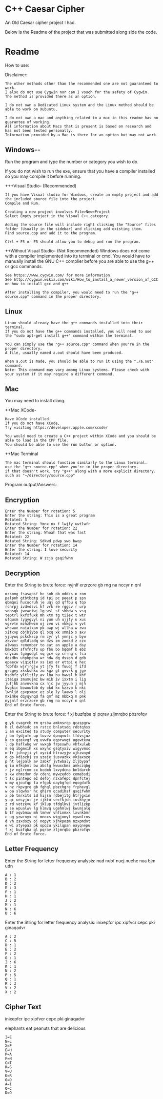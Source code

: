 # C++ Caesar Cipher

An Old Caesar cipher project I had.

Below is the Readme of the project that was submitted along side the code.

# Readme

How to use:

Disclaimer: 

    The other methods other than the recommended one are not guaranteed to work.
    I also do not use Cygwin nor can I vouch for the safety of Cygwin. 
    The method is provided there as an option.

    I do not own a Dedicated Linux system and the Linux method should be able to work on Xubuntu.

    I do not own a mac and anything related to a mac in this readme has no guarantee of working.
    All information about Macs that is present is based on research and has not been tested personally.
    Information provided by a Mac is there for an option but may not work.

Windows--
------------------------------------------------
Run the program and type the number or category you wish to do.

If you do not wish to run the exe, ensure that you have a compiler installed so you may compile it before running.

+++Visual Studio- (Recommended)

    If you have Visual studio for Windows, create an empty project and add the included source file into the project.
    Compile and Run.

    Creating a new project involves File>New>Project
    Select Empty project in the Visual C++ category.

    Adding the source file will include right clicking the "Source" files folder (Usually in the sidebar) and clicking add existing item.
    Find source.cpp and add it to the program.

    Ctrl + F5 or F5 should allow you to debug and run the program.

++Without Visual Studio- (Not Recommended)
    Windows does not come with a compiler implemented into its terminal or cmd.
    You would have to manually install the GNU C++ complier before you are able to use the g++ or gcc commands.

    See https://www.cygwin.com/ for more information.
    See http://cygwin.wikia.com/wiki/How_to_install_a_newer_version_of_GCC on how to install gcc and g++

    After installing the compiler, you would need to run the "g++ source.cpp" command in the proper directory.


Linux
------------------------------------------------
    Linux should already have the g++ commands installed into their terminal.
    If you do not have the g++ commands installed, you will need to use the "sudo apt-get install g++" command within the terminal.

    You can simply use the "g++ source.cpp" command when you're in the proper directory.
    A file, usually named a.out should have been produced.

    When a.out is made, you should be able to run it using the "./a.out" command.
    Note: This command may vary among Linux systems. Please check with your system if it may require a different command.

Mac
------------------------------------------------

You may need to install clang.

++Mac XCode-

    Have XCode installed. 
    If you do not have XCode,
    Try visiting https://developer.apple.com/xcode/

    You would need to create a C++ project within XCode and you should be able to load in the CPP file.
    You should be able to use the run button or option.

++Mac Terminal

    The mac terminal should function similarly to the Linux terminal.
    use the "g++ source.cpp" when you're in the proper directory.
    if that doesn't work, try "g++" along with a more explicit directory.
    such as "~/directory/source.cpp"


Program output/Answers:

Encryption
------------------------------------------------
    Enter the Number for rotation: 5
    Enter the string: This is a great program
    Rotated: 5
    Rotated String: Ymnx nx f lwjfy uwtlwfr
    Enter the Number for rotation: 22
    Enter the string: Whoah that was fast
    Rotated: 22
    Rotated String: Sdkwd pdwp swo bwop
    Enter the Number for rotation: 14
    Enter the string: I love security
    Rotated: 14
    Rotated String: W zcjs gsqifwhm

Decryption
------------------------------------------------
Enter the String to brute force: nyjnlf erzrzore gb rng na nccyr n qnl

    ozkomg fsasapsf hc soh ob oddzs o rom
    palpnh gtbtbqtg id tpi pc peeat p spn
    qbmqoi hucucruh je uqj qd qffbu q tqo
    rcnrpj ivdvdsvi kf vrk re rggcv r urp
    sdosqk jwewetwj lg wsl sf shhdw s vsq
    teptrl kxfxfuxk mh xtm tg tiiex t wtr
    ufqusm lygygvyl ni yun uh ujjfy u xus
    vgrvtn mzhzhwzm oj zvo vi vkkgz v yvt
    whswuo naiaixan pk awp wj wllha w zwu
    xitxvp objbjybo ql bxq xk xmmib x axv
    yjuywq pckckzcp rm cyr yl ynnjc y byw
    zkvzxr qdldladq sn dzs zm zookd z czx
    always remember to eat an apple a day
    bmxbzt sfnfncfs up fbu bo bqqmf b ebz
    cnycau tgogodgt vq gcv cp crrng c fca
    dozdbv uhphpehu wr hdw dq dssoh d gdb
    epaecw viqiqfiv xs iex er ettpi e hec
    fqbfdx wjrjrgjw yt jfy fs fuuqj f ifd
    grcgey xkskshkx zu kgz gt gvvrk g jge
    hsdhfz yltltily av lha hu hwwsl h khf
    iteiga zmumujmz bw mib iv ixxtm i lig
    jufjhb anvnvkna cx njc jw jyyun j mjh
    kvgkic bowowlob dy okd kx kzzvo k nki
    lwhljd cpxpxmpc ez ple ly laawp l olj
    mximke dqyqynqd fa qmf mz mbbxq m pmk
    nyjnlf erzrzore gb rng na nccyr n qnl
    End of Brute Force.

Enter the String to brute force: f xj buzfqba ql pqrav zljmrqbo pbzrofqv

    g yk cvagrcb rm qrsbw amknsrcp qcaspgrw
    h zl dwbhsdc sn rstcx bnlotsdq rdbtqhsx
    i am excited to study computer security
    j bn fydjufe up tuvez dpnqvufs tfdvsjuz
    k co gzekvgf vq uvwfa eqorwvgt ugewtkva
    l dp haflwhg wr vwxgb frpsxwhu vhfxulwb
    m eq ibgmxih xs wxyhc gsqtyxiv wigyvmxc
    n fr jchnyji yt xyzid htruzyjw xjhzwnyd
    o gs kdiozkj zu yzaje iusvazkx ykiaxoze
    p ht lejpalk av zabkf jvtwbaly zljbypaf
    q iu mfkqbml bw abclg kwuxcbmz amkczqbg
    r jv nglrcnm cx bcdmh lxvydcna bnldarch
    s kw ohmsdon dy cdeni mywzedob comebsdi
    t lx pintepo ez defoj nzxafepc dpnfctej
    u my qjoufqp fa efgpk oaybgfqd eqogdufk
    v nz rkpvgrq gb fghql pbzchgre frphevgl
    w oa slqwhsr hc ghirm qcadihsf gsqifwhm
    x pb tmrxits id hijsn rdbejitg htrjgxin
    y qc unsyjut je ijkto secfkjuh iuskhyjo
    z rd votzkvu kf jklup tfdglkvi jvtlizkp
    a se wpualwv lg klmvq ugehmlwj kwumjalq
    b tf xqvbmxw mh lmnwr vhfinmxk lxvnkbmr
    c ug yrwcnyx ni mnoxs wigjonyl mywolcns
    d vh zsxdozy oj nopyt xjhkpozm nzxpmdot
    e wi atyepaz pk opqzu ykilqpan oayqnepu
    f xj buzfqba ql pqrav zljmrqbo pbzrofqv
    End of Brute Force.

Letter Frequency
------------------------------------------------
Enter the String for letter frequency analysis: nud nubf nuej nuehe nua bjm udn

    A : 1
    B : 2
    D : 2
    E : 3
    F : 1
    H : 1
    J : 2
    M : 1
    N : 6
    U : 6

Enter the String for letter frequency analysis: inixepfcr ipc xipfvcr cepc pki ginaqadvr

    A : 2
    C : 5
    D : 1
    E : 2
    F : 2
    G : 1
    I : 6
    K : 1
    N : 2
    P : 5
    Q : 1
    R : 3
    V : 2
    X : 2

Cipher Text
------------------------------------------------
inixepfcr ipc xipfvcr cepc pki ginaqadvr

elephants eat peanuts that are delicious

    I=E
    N=L
    X=P
    E=H
    P=A
    F=N
    C=T
    R=S
    V=U
    K=R
    G=D
    A=I
    Q=C
    D=O
